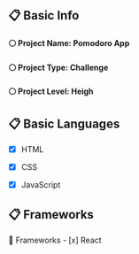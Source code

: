 ## :clipboard: Basic Info

#### :white_circle: Project Name: **Pomodoro App**

#### :white_circle: Project Type: **Challenge**

#### :white_circle: Project Level: **Heigh**


## :clipboard: Basic Languages
 - [x] HTML
 - [x] CSS
 - [x] JavaScript


## :clipboard: Frameworks
   :pushpin: Frameworks
     - [x] React
